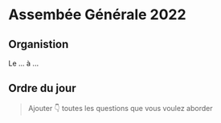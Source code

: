 # Assembée Générale 2022

## Organistion

Le ... à ...


## Ordre du jour

> Ajouter 👇 toutes les questions que vous voulez aborder

